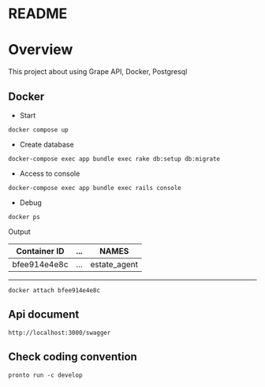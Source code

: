 # README

# Overview
This project about using Grape API, Docker, Postgresql


## Docker
* Start
```
docker compose up
```

* Create database
```
docker-compose exec app bundle exec rake db:setup db:migrate
```

* Access to console
```
docker-compose exec app bundle exec rails console
```

* Debug
```
docker ps
```
Output

|Container ID|... |NAMES
|---|---|---|
|bfee914e4e8c|...|estate_agent|
___

```
docker attach bfee914e4e8c
```

## Api document
```
http://localhost:3000/swagger
```

## Check coding convention
```
pronto run -c develop
```
